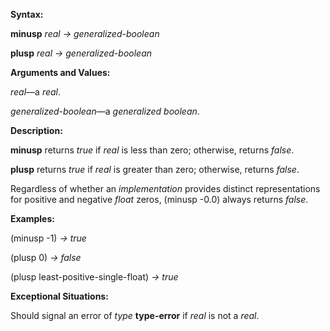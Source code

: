  

**Syntax:** 

**minusp** *real → generalized-boolean* 

**plusp** *real → generalized-boolean* 

**Arguments and Values:** 

*real*—a *real*. 

*generalized-boolean*—a *generalized boolean*. 

**Description:** 

**minusp** returns *true* if *real* is less than zero; otherwise, returns *false*. 

**plusp** returns *true* if *real* is greater than zero; otherwise, returns *false*. 

Regardless of whether an *implementation* provides distinct representations for positive and negative *float* zeros, (minusp -0.0) always returns *false*. 

**Examples:** 

(minusp -1) *→ true* 

(plusp 0) *→ false* 

(plusp least-positive-single-float) *→ true* 

**Exceptional Situations:** 

Should signal an error of *type* **type-error** if *real* is not a *real*. 



 

 

